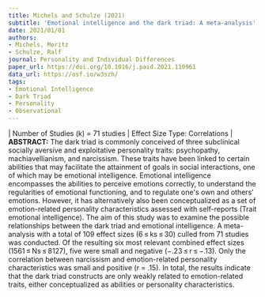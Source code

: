 ```yaml
---
title: Michels and Schulze (2021)
subtitle: 'Emotional intelligence and the dark triad: A meta-analysis'
date: 2021/01/01  
authors:
- Michels, Moritz
- Schulze, Ralf
journal: Personality and Individual Differences
paper_url: https://doi.org/10.1016/j.paid.2021.110961
data_url: https://osf.io/w3szh/
tags:
- Emotional Intelligence
- Dark Triad
- Personality
- Observational
---
```


| Number of Studies (k) = 71 studies | Effect Size Type: Correlations | **ABSTRACT:** The dark triad is commonly conceived of three subclinical socially aversive and exploitative personality traits: psychopathy, machiavellianism, and narcissism. These traits have been linked to certain abilities that may facilitate the attainment of goals in social interactions, one of which may be emotional intelligence. Emotional intelligence encompasses the abilities to perceive emotions correctly, to understand the regularities of emotional functioning, and to regulate one's own and others' emotions. However, it has alternatively also been conceptualized as a set of emotion-related personality characteristics assessed with self-reports (Trait emotional intelligence). The aim of this study was to examine the possible relationships between the dark triad and emotional intelligence. A meta-analysis with a total of 109 effect sizes (6 ≤ ks ≤ 30) culled from 71 studies was conducted. Of the resulting six most relevant combined effect sizes (1561 ≤ Ns ≤ 8127), five were small and negative (−.23 ≤ r ≤ −.13). Only the correlation between narcissism and emotion-related personality characteristics was small and positive (r = .15). In total, the results indicate that the dark triad constructs are only weakly related to emotion-related traits, either conceptualized as abilities or personality characteristics.
